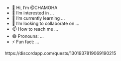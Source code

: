 - 👋 Hi, I’m @CHAMOHA                      
- 👀 I’m interested in ...
- 🌱 I’m currently learning ...
- 💞️ I’m looking to collaborate on ...
- 📫 How to reach me ...
- 😄 Pronouns: ...
- ⚡ Fun fact: ...

<!---
CHAMOHA/CHAMOHA is a ✨ special ✨ repository because its `README.md` (this file) appears on your GitHub profile.
You can click the Preview link to take a look at your changes.
--->https://discordapp.com/quests/1301937819069190215           
